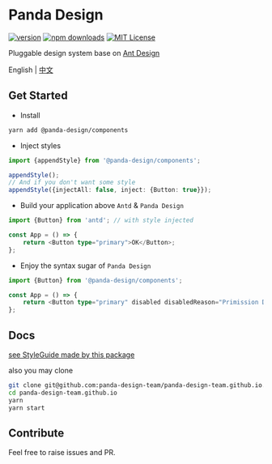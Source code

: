 # Panda Design

[![version](https://img.shields.io/npm/v/@panda-design/components.svg?style=flat-square)](http://npm.im/@panda-design/components)
[![npm downloads](https://img.shields.io/npm/dm/@panda-design/components.svg?style=flat-square)](https://www.npmjs.com/package/@panda-design/components)
[![MIT License](https://img.shields.io/npm/l/@panda-design/components.svg?style=flat-square)](http://opensource.org/licenses/MIT)

Pluggable design system base on [Ant Design](https://ant.design)

English | [中文](https://github.com/panda-design-team/components/blob/main/docs/README-zh_CN.md)

## Get Started

- Install

```bash
yarn add @panda-design/components
```

- Inject styles

```typescript jsx
import {appendStyle} from '@panda-design/components';

appendStyle();
// And if you don't want some style
appendStyle({injectAll: false, inject: {Button: true}});
```

- Build your application above `Antd` & `Panda Design`

```typescript jsx
import {Button} from 'antd'; // with style injected

const App = () => {
    return <Button type="primary">OK</Button>;
};
```

- Enjoy the syntax sugar of `Panda Design`

```typescript jsx
import {Button} from '@panda-design/components';

const App = () => {
    return <Button type="primary" disabled disabledReason="Primission Denied">OK</Button>;
};
```

## Docs

[see StyleGuide made by this package](https://panda-design-team.github.io/)

also you may clone

```bash
git clone git@github.com:panda-design-team/panda-design-team.github.io.git
cd panda-design-team.github.io
yarn
yarn start
```

## Contribute

Feel free to raise issues and PR.
